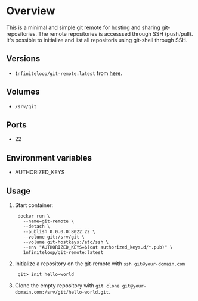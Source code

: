 # Overview

This is a minimal and simple git remote for hosting and sharing git-repositories.
The remote repositories is accesssed through SSH (push/pull). It's possible to
initialize and list all repositoris using git-shell through SSH.

## Versions

* `1nfiniteloop/git-remote:latest` from
  [here](https://github.com/1nfiniteloop/git-remote).

## Volumes

* `/srv/git`

## Ports

* 22

## Environment variables

* AUTHORIZED_KEYS

## Usage

1. Start container:

        docker run \
          --name=git-remote \
          --detach \
          --publish 0.0.0.0:8022:22 \
          --volume git:/srv/git \
          --volume git-hostkeys:/etc/ssh \
          --env "AUTHORIZED_KEYS=$(cat authorized_keys.d/*.pub)" \
          1nfiniteloop/git-remote:latest

2. Initialize a repository on the git-remote with `ssh git@your-domain.com`

        git> init hello-world

3. Clone the empty repository with
   `git clone git@your-domain.com:/srv/git/hello-world.git`.
